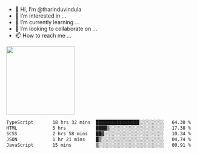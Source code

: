 - 👋 Hi, I’m @tharinduvindula
- 👀 I’m interested in ...
- 🌱 I’m currently learning ...
- 💞️ I’m looking to collaborate on ...
- 📫 How to reach me ...

<!---
tharinduvindula/tharinduvindula is a ✨ special ✨ repository because its `README.md` (this file) appears on your GitHub profile.
You can click the Preview link to take a look at your changes.
--->

<img height="180em" src="https://github-readme-stats.vercel.app/api?username=tharinduvindula&show_icons=true&hide_border=false&&count_private=true&include_all_commits=true" />


<!--START_SECTION:waka-->

```txt
TypeScript       18 hrs 32 mins  ████████████████░░░░░░░░░   64.30 %
HTML             5 hrs           ████▒░░░░░░░░░░░░░░░░░░░░   17.38 %
SCSS             2 hrs 58 mins   ██▓░░░░░░░░░░░░░░░░░░░░░░   10.34 %
JSON             1 hr 21 mins    █▒░░░░░░░░░░░░░░░░░░░░░░░   04.74 %
JavaScript       15 mins         ▒░░░░░░░░░░░░░░░░░░░░░░░░   00.91 %
```

<!--END_SECTION:waka-->
